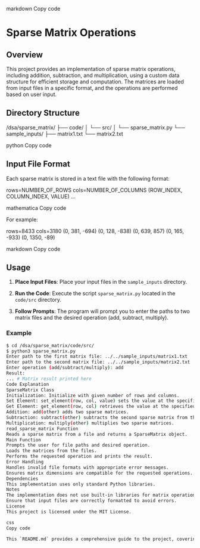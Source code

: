 markdown
Copy code
# Sparse Matrix Operations

## Overview

This project provides an implementation of sparse matrix operations, including addition, subtraction, and multiplication, using a custom data structure for efficient storage and computation. The matrices are loaded from input files in a specific format, and the operations are performed based on user input.

## Directory Structure

/dsa/sparse_matrix/
├── code/
│ └── src/
│ └── sparse_matrix.py
└── sample_inputs/
├── matrix1.txt
└── matrix2.txt

python
Copy code

## Input File Format

Each sparse matrix is stored in a text file with the following format:

rows=NUMBER_OF_ROWS
cols=NUMBER_OF_COLUMNS
(ROW_INDEX, COLUMN_INDEX, VALUE)
...

mathematica
Copy code

For example:

rows=8433
cols=3180
(0, 381, -694)
(0, 128, -838)
(0, 639, 857)
(0, 165, -933)
(0, 1350, -89)

markdown
Copy code

## Usage

1. **Place Input Files**: Place your input files in the `sample_inputs` directory.

2. **Run the Code**: Execute the script `sparse_matrix.py` located in the `code/src` directory.

3. **Follow Prompts**: The program will prompt you to enter the paths to two matrix files and the desired operation (add, subtract, multiply).

### Example

```bash
$ cd /dsa/sparse_matrix/code/src/
$ python3 sparse_matrix.py
Enter path to the first matrix file: ../../sample_inputs/matrix1.txt
Enter path to the second matrix file: ../../sample_inputs/matrix2.txt
Enter operation (add/subtract/multiply): add
Result:
... # Matrix result printed here
Code Explanation
SparseMatrix Class
Initialization: Initialize with given number of rows and columns.
Set Element: set_element(row, col, value) sets the value at the specified position.
Get Element: get_element(row, col) retrieves the value at the specified position.
Addition: add(other) adds two sparse matrices.
Subtraction: subtract(other) subtracts the second sparse matrix from the first.
Multiplication: multiply(other) multiplies two sparse matrices.
read_sparse_matrix Function
Reads a sparse matrix from a file and returns a SparseMatrix object.
Main Function
Prompts the user for file paths and desired operation.
Loads the matrices from the files.
Performs the requested operation and prints the result.
Error Handling
Handles invalid file formats with appropriate error messages.
Ensures matrix dimensions are compatible for the requested operations.
Dependencies
This implementation uses only standard Python libraries.
Notes
The implementation does not use built-in libraries for matrix operations to ensure custom handling of sparse matrices.
Ensure that input files are correctly formatted to avoid errors.
License
This project is licensed under the MIT License.

css
Copy code

This `README.md` provides a comprehensive guide to the project, covering the directory structure, input file format, usage instructions, code explanation, error handling, dependencies, and licensing information.






